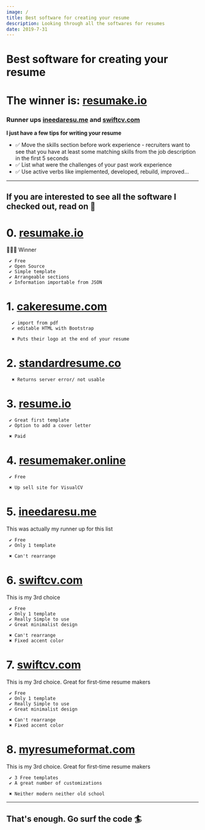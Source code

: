 ```yaml
---
image: /
title: Best software for creating your resume
description: Looking through all the softwares for resumes
date: 2019-7-31
---
```

# Best software for creating your resume
# The winner is: [resumake.io](https://resumake.io)
### Runner ups [ineedaresu.me](http://ineedaresu.me) and [swiftcv.com](https://swiftcv.com)

**I just have a few tips for writing your resume**

- ✅ Move the skills section before work experience - recruiters want to see that you have at least some matching skills from the job description in the first 5 seconds
- ✅ List what were the challenges of your past work experience
- ✅ Use active verbs like implemented, developed, rebuild, improved...
----------


## If you are interested to see all the software I checked out, read on 📖

# 0. [resumake.io](https://resumake.io)
  🎉🎉🎉 Winner

     ✔ Free
     ✔ Open Source
     ✔ Simple template
     ✔ Arrangeable sections
     ✔ Information importable from JSON

# 1. [cakeresume.com](https://cakeresume.com)
      ✔ import from pdf
      ✔ editable HTML with Bootstrap

      ✖ Puts their logo at the end of your resume

# 2. [standardresume.co](https://standardresume.co)
      ✖ Returns server error/ not usable

# 3. [resume.io](https://resume.io)
     ✔ Great first template
     ✔ Option to add a cover letter

     ✖ Paid

# 4. [resumemaker.online](https://resumemaker.online) 
     ✔ Free

     ✖ Up sell site for VisualCV

# 5. [ineedaresu.me](https://ineedaresu.me)
  This was actually my runner up for this list

     ✔ Free
     ✔ Only 1 template

     ✖ Can't rearrange

# 6. [swiftcv.com](https://swiftcv.com)
  This is my 3rd choice

     ✔ Free
     ✔ Only 1 template
     ✔ Really Simple to use
     ✔ Great minimalist design

     ✖ Can't rearrange
     ✖ Fixed accent color

# 7. [swiftcv.com](https://swiftcv.com)
  This is my 3rd choice. Great for first-time resume makers

     ✔ Free
     ✔ Only 1 template
     ✔ Really Simple to use
     ✔ Great minimalist design

     ✖ Can't rearrange
     ✖ Fixed accent color

# 8. [myresumeformat.com](https://myresumeformat.com)
  This is my 3rd choice. Great for first-time resume makers

     ✔ 3 Free templates
     ✔ A great number of customizations

     ✖ Neither modern neither old school

----
## That's enough. Go surf the code 🏄‍